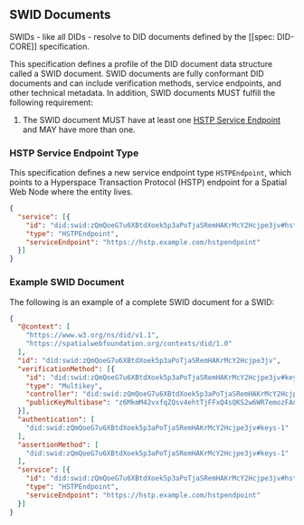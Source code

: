 ## SWID Documents

SWIDs - like all DIDs - resolve to DID documents defined by the [[spec: DID-CORE]]
specification.

This specification defines a profile of the DID document data structure called a SWID document.
SWID documents are fully conformant DID documents and can include verification methods, service endpoints,
and other technical metadata. In addition, SWID documents MUST fulfill the following requirement:

1. The SWID document MUST have at least one [HSTP Service Endpoint](#hstp-service-endpoint-type)
   and MAY have more than one.

### HSTP Service Endpoint Type

This specification defines a new service endpoint type `HSTPEndpoint`, which points to a
Hyperspace Transaction Protocol (HSTP) endpoint for a Spatial Web Node where the entity
lives.

```json
{
  "service": [{
    "id": "did:swid:zQmQoeG7u6XBtdXoek5p3aPoTjaSRemHAKrMcY2Hcjpe3jv#hstp",
    "type": "HSTPEndpoint",
    "serviceEndpoint": "https://hstp.example.com/hstpendpoint"
  }]
}
```

### Example SWID Document

The following is an example of a complete SWID document for a SWID:

```json
{
  "@context": [
    "https://www.w3.org/ns/did/v1.1",
    "https://spatialwebfoundation.org/contexts/did/1.0"
  ],
  "id": "did:swid:zQmQoeG7u6XBtdXoek5p3aPoTjaSRemHAKrMcY2Hcjpe3jv",
  "verificationMethod": [{
    "id": "did:swid:zQmQoeG7u6XBtdXoek5p3aPoTjaSRemHAKrMcY2Hcjpe3jv#keys-1",
    "type": "Multikey",
    "controller": "did:swid:zQmQoeG7u6XBtdXoek5p3aPoTjaSRemHAKrMcY2Hcjpe3jv",
    "publicKeyMultibase": "z6MkmM42vxfqZQsv4ehtTjFFxQ4sQKS2w6WR7emozFAn5cxu"
  }],
  "authentication": [
    "did:swid:zQmQoeG7u6XBtdXoek5p3aPoTjaSRemHAKrMcY2Hcjpe3jv#keys-1"
  ],
  "assertionMethod": [
    "did:swid:zQmQoeG7u6XBtdXoek5p3aPoTjaSRemHAKrMcY2Hcjpe3jv#keys-1"
  ],
  "service": [{
    "id": "did:swid:zQmQoeG7u6XBtdXoek5p3aPoTjaSRemHAKrMcY2Hcjpe3jv#hstp",
    "type": "HSTPEndpoint",
    "serviceEndpoint": "https://hstp.example.com/hstpendpoint"
  }]
}
```
